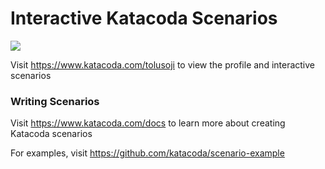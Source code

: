 # Interactive Katacoda Scenarios

[![](http://shields.katacoda.com/katacoda/tolusoji/count.svg)](https://www.katacoda.com/tolusoji "Get your profile on Katacoda.com")

Visit https://www.katacoda.com/tolusoji to view the profile and interactive scenarios

### Writing Scenarios
Visit https://www.katacoda.com/docs to learn more about creating Katacoda scenarios

For examples, visit https://github.com/katacoda/scenario-example
